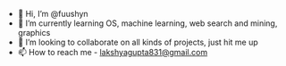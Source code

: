 - 👋 Hi, I’m @fuushyn
- 🌱 I’m currently learning OS, machine learning, web search and mining, graphics
- 💞️ I’m looking to collaborate on all kinds of projects, just hit me up
- 📫 How to reach me - [lakshyagupta831@gmail.com](mailto:lakshyagupta831@gmail.com)


<!---
fuushyn/fuushyn is a ✨ special ✨ repository because its `README.md` (this file) appears on your GitHub profile.
You can click the Preview link to take a look at your changes.
--->
